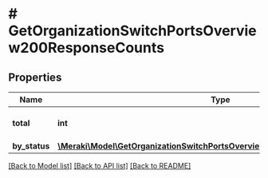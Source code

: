 # # GetOrganizationSwitchPortsOverview200ResponseCounts

## Properties

Name | Type | Description | Notes
------------ | ------------- | ------------- | -------------
**total** | **int** | The total number of ports | [optional]
**by_status** | [**\Meraki\Model\GetOrganizationSwitchPortsOverview200ResponseCountsByStatus**](GetOrganizationSwitchPortsOverview200ResponseCountsByStatus.md) |  | [optional]

[[Back to Model list]](../../README.md#models) [[Back to API list]](../../README.md#endpoints) [[Back to README]](../../README.md)
